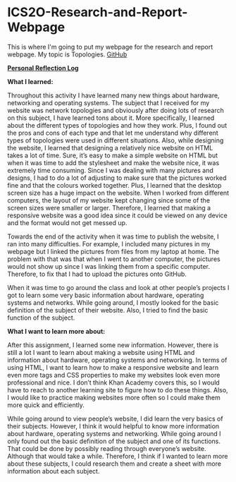 # ICS2O-Research-and-Report-Webpage
This is where I'm going to put my webpage for the research and report webpage. My topic is Topologies.
[GitHub](https://ellaliuu.github.io/ICS2O-Research-and-Report-Webpage/Topology-Report.html)

<u><b>Personal Reflection Log</b></u><br>

<b>What I learned:</b>

<p>Throughout this activity I have learned many new things about hardware, networking and operating systems. The subject that I received for my website was network topologies and obviously after doing lots of research on this subject, I have learned tons about it. More specifically, I learned about the different types of topologies and how they work. Plus, I found out the pros and cons of each type and that let me understand why different types of topologies were used in different situations. Also, while designing the website, I learned that designing a relatively nice website on HTML takes a lot of time. Sure, it’s easy to make a simple website on HTML but when it was time to add the stylesheet and make the website nice, it was extremely time consuming. Since I was dealing with many pictures and designs, I had to do a lot of adjusting to make sure that the pictures worked fine and that the colours worked together. Plus, I learned that the desktop screen size has a huge impact on the website. When I worked from different computers, the layout of my website kept changing since some of the screen sizes were smaller or larger. Therefore, I learned that making a responsive website was a good idea since it could be viewed on any device and the format would not get messed up. </p>

<p>Towards the end of the activity when it was time to publish the website, I ran into many difficulties. For example, I included many pictures in my webpage but I linked the pictures from files from my laptop at home. The problem with that was that when I went to another computer, the pictures would not show up since I was linking them from a specific computer. Therefore, to fix that I had to upload the pictures onto GitHub. </p>

<p>When it was time to go around the class and look at other people’s projects I got to learn some very basic information about hardware, operating systems and networks. While going around, I mostly looked for the basic definition of the subject of their website. Also, I tried to find the basic function of the subject.</p>

<b>What I want to learn more about:</b>

<p>After this assignment, I learned some new information. However, there is still a lot I want to learn about making a website using HTML and information about hardware, operating systems and networking. In terms of using HTML, I want to learn how to make a responsive website and learn even more tags and CSS properties to make my websites look even more professional and nice. I don’t think Khan Academy covers this, so I would have to reach to another learning site to figure how to do these things. Also, I would like to practice making websites more often so I could make them more quick and efficiently. </p>

<p>While going around to view people’s website, I did learn the very basics of their subjects. However, I think it would helpful to know more information about hardware, operating systems and networking. While going around I only found out the basic definition of the subject and one of its functions. That could be done by possibly reading through everyone’s website. Although that would take a while. Therefore, I think if I wanted to learn more about these subjects, I could research them and create a sheet with more information about each subject. </p>
